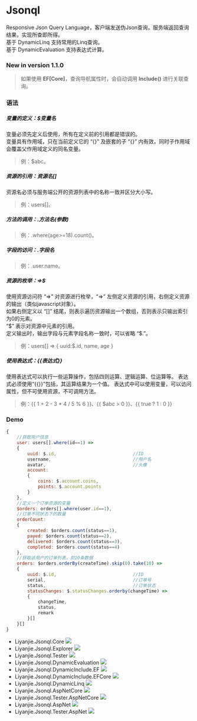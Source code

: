 # Jsonql
Responsive Json Query Language，客户端发送伪Json查询，服务端返回查询结果，实现所查即所得。  
基于 DynamicLinq 支持常用的Linq查询。  
基于 DynamicEvaluation 支持表达式计算。

### New in version 1.1.0
> 如果使用 **EF[Core]**，查询导航属性时，会自动调用 **Include()** 进行关联查询。

### 语法
##### 变量的定义：\$变量名
变量必须先定义后使用，所有在定义前的引用都是错误的。  
变量具有作用域，只在当前定义它的 “\{}” 及嵌套的子 “\{}” 内有效，同时子作用域会覆盖父作用域定义的同名变量。  
> 例：$abc。
  
##### 资源的引用：资源名[]
资源名必须与服务端公开的资源列表中的名称一致并区分大小写。
> 例：users[]。
##### 方法的调用：.方法名(参数)
> 例：.where(age>=18).count()。
##### 字段的访问：.字段名
> 例：.user.name。
##### 资源的枚举：=>\$
使用资源访问符 “=>” 对资源进行枚举，“=>” 左侧定义资源的引用，右侧定义资源的输出（类似javascript对象）。  
如果右侧定义以 “[]” 结尾，则表示遍历资源输出一个数组，否则表示只输出索引为0的元素。  
“\$” 表示对资源中元素的引用。  
定义输出时，输出字段与元素字段名称一致时，可以省略 “\$.”。  
> 例：users[] => { uuid:$.id, name, age }
##### 使用表达式：**{{表达式}}**
使用表达式可以执行一些运算操作，包括四则运算、逻辑运算、位运算等。
表达式必须使用“{{}}”包括，其运算结果为一个值。
表达式中可以使用变量，可以访问属性，但不可使用资源，不可调用方法。
> 例：{{ 1 + 2 - 3 * 4 / 5 % 6 }}、{{ $abc > 0 }}、{{ true ? 1 : 0 }}

### Demo
```js
{
    //获取用户信息
    user: users[].where(id==1) =>
    {
        uuid: $.id,                             //ID
        username,                               //用户名
        avatar,                                 //头像
        account:
        {
            coins: $.account.coins,
            points: $.account.points
        }
    },
    //定义一个订单资源的变量
    $orders: orders[].where(user.id==1),
    //订单不同状态下的数量
    orderCount:
    { 
        created: $orders.count(status==1),
        payed: $orders.count(status==2),
        delivered: $orders.count(status==3),
        completed: $orders.count(status==4)
    },
    //获取该用户的订单列表，前10条数据
    orders: $orders.orderBy(createTime).skip(0).take(10) =>
    {
        uuid: $.id,                             //ID
        serial,                                 //订单号
        status,                                 //订单状态
        statusChanges: $.statusChanges.orderby(changeTime) =>
        {
            changeTime,
            status,
            remark
        }[]
    }[]
}
```

- Liyanjie.Jsonql.Core [![](https://img.shields.io/myget/liyanjie/v/Liyanjie.Jsonql.Core.svg)][liyanjie]
- Liyanjie.Jsonql.Explorer [![](https://img.shields.io/myget/liyanjie/v/Liyanjie.Jsonql.Explorer.svg)][liyanjie]
- Liyanjie.Jsonql.Tester [![](https://img.shields.io/myget/liyanjie/v/Liyanjie.Jsonql.Tester.svg)][liyanjie]                            
- Liyanjie.Jsonql.DynamicEvaluation [![](https://img.shields.io/myget/liyanjie/v/Liyanjie.Jsonql.DynamicEvaluation.svg)][liyanjie]                            
- Liyanjie.Jsonql.DynamicInclude.EF [![](https://img.shields.io/myget/liyanjie/v/Liyanjie.Jsonql.DynamicInclude.EF.svg)][liyanjie]                            
- Liyanjie.Jsonql.DynamicInclude.EFCore [![](https://img.shields.io/myget/liyanjie/v/Liyanjie.Jsonql.DynamicInclude.EFCore.svg)][liyanjie]                            
- Liyanjie.Jsonql.DynamicLinq [![](https://img.shields.io/myget/liyanjie/v/Liyanjie.Jsonql.DynamicLinq.svg)][liyanjie]                            
- Liyanjie.Jsonql.AspNetCore [![](https://img.shields.io/myget/liyanjie/v/Liyanjie.Jsonql.AspNetCore.svg)][liyanjie]                            
- Liyanjie.Jsonql.Tester.AspNetCore [![](https://img.shields.io/myget/liyanjie/v/Liyanjie.Jsonql.Tester.AspNetCore.svg)][liyanjie]                            
- Liyanjie.Jsonql.AspNet [![](https://img.shields.io/myget/liyanjie/v/Liyanjie.Jsonql.AspNet.svg)][liyanjie]                            
- Liyanjie.Jsonql.Tester.AspNet [![](https://img.shields.io/myget/liyanjie/v/Liyanjie.Jsonql.Tester.AspNet.svg)][liyanjie]
                            

[liyanjie]:http://myget.org/gallery/liyanjie